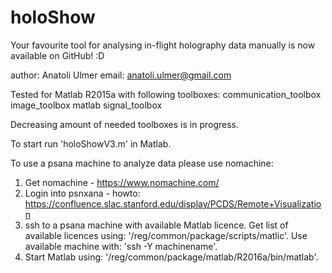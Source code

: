 # holoShow
Your favourite tool for analysing in-flight holography data manually is now available on GitHub! :D

author: Anatoli Ulmer
email: anatoli.ulmer@gmail.com

Tested for Matlab R2015a with following toolboxes:
  communication_toolbox
  image_toolbox
  matlab
  signal_toolbox

Decreasing amount of needed toolboxes is in progress.

To start run 'holoShowV3.m' in Matlab. 

To use a psana machine to analyze data please use nomachine:
  1. Get nomachine - https://www.nomachine.com/
  2. Login into psnxana - howto: https://confluence.slac.stanford.edu/display/PCDS/Remote+Visualization
  3. ssh to a psana machine with available Matlab licence. 
  Get list of available licences using: '/reg/common/package/scripts/matlic'.
  Use available machine with: 'ssh -Y machinename'.
  4. Start Matlab using: '/reg/common/package/matlab/R2016a/bin/matlab'.
